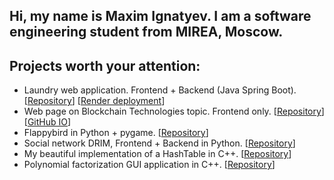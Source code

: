 ## Hi, my name is Maxim Ignatyev. I am a software engineering student from MIREA, Moscow.
## Projects worth your attention:
- Laundry web application. Frontend + Backend (Java Spring Boot). [[Repository](https://github.com/Maks3410/laundry-coursework)] [[Render deployment](https://coursework-latest.onrender.com)]
- Web page on Blockchain Technologies topic. Frontend only. [[Repository](https://github.com/Maks3410/Maks3410.github.io)] [[GitHub IO](https://maks3410.github.io)]
- Flappybird in Python + pygame. [[Repository](https://github.com/Maks3410/flappybird)]
- Social network DRIM, Frontend + Backend in Python. [[Repository](https://github.com/Maks3410/DRIM-social-network)]
- My beautiful implementation of a HashTable in C++. [[Repository](https://github.com/Maks3410/HashTable)]
- Polynomial factorization GUI application in C++. [[Repository](https://github.com/Maks3410/polynomials/blob/master/factorization.cpp)]
